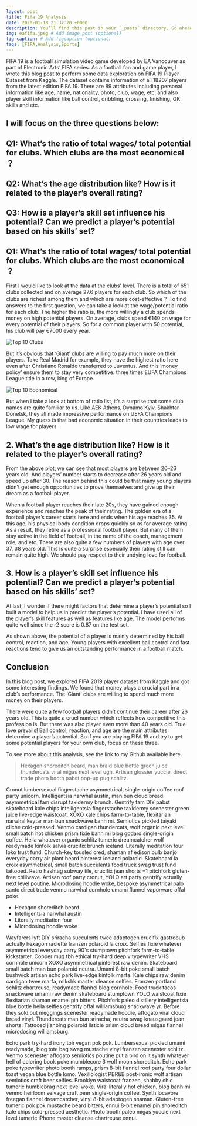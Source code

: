 ```yaml
---
layout: post
title: Fifa 19 Analysis
date: 2020-01-18 21:32:20 +0000
description: You’ll find this post in your `_posts` directory. Go ahead and edit it and re-build the site to see your changes. # Add post description (optional)
img: eafifa.jpeg # Add image post (optional)
fig-caption: # Add figcaption (optional)
tags: [FIFA,Analysis,Sports]
---
```

FIFA 19 is a football simulation video game developed by EA Vancouver as part of Electronic Arts’ FIFA series. As a football fan and game player, I wrote this blog post to perform some data exploration on FIFA 19 Player Dataset from Kaggle.
The dataset contains information of all 18207 players from the latest edition FIFA 19. There are 89 attributes including personal information like age, name, nationality, photo, club, wage, etc, and also player skill information like ball control, dribbling, crossing, finishing, GK skills and etc.
## I will focus on the three questions below:
## Q1: What’s the ratio of total wages/ total potential for clubs. Which clubs are the most economical ？
## Q2: What’s the age distribution like? How is it related to the player’s overall rating?
## Q3: How is a player’s skill set influence his potential? Can we predict a player’s potential based on his skills’ set?

## Q1: What’s the ratio of total wages/ total potential for clubs. Which clubs are the most economical ？
First I would like to look at the data at the clubs’ level. There is a total of 651 clubs collected and on average 27.6 players for each club. So which of the clubs are richest among them and which are more cost-effective？
To find answers to the first question, we can take a look at the wage/potential ratio for each club. The higher the ratio is, the more willingly a club spends money on high potential players.
On average, clubs spend €140 on wage for every potential of their players. So for a common player with 50 potential, his club will pay €7000 every year.

![Top 10 Clubs]({{site.baseurl}}/assets/img/download.jpeg)

But it’s obvious that ‘Giant’ clubs are willing to pay much more on their players. Take Real Madrid for example, they have the highest ratio here even after Christiano Ronaldo transferred to Juventus. And this ‘money policy’ ensure them to stay very competitive: three times EUFA Champions League title in a row, king of Europe.

![Top 10 Economical]({{site.baseurl}}/assets/img/top10econ.jpeg)

But when I take a look at bottom of ratio list, it’s a surprise that some club names are quite familiar to us. Like AEK Athens, Dynamo Kyiv, Shakhtar Donetsk, they all made impressive performance on UEFA Champions League. My guess is that bad economic situation in their countries leads to low wage for players.

## 2. What’s the age distribution like? How is it related to the player’s overall rating?


From the above plot, we can see that most players are between 20–26 years old. And players’ number starts to decrease after 26 years old and speed up after 30. The reason behind this could be that many young players didn’t get enough opportunities to prove themselves and give up their dream as a football player.

When a football player reaches their late 20s, they have gained enough experience and reaches the peak of their rating. The golden era of a football player’s career starts here and ends when his age reaches 35. At this age, his physical body condition drops quickly so as for average rating. As a result, they retire as a professional football player. But many of them stay active in the field of football, in the name of the coach, management role, and etc.
There are also quite a few numbers of players with age over 37, 38 years old. This is quite a surprise especially their rating still can remain quite high. We should pay respect to their undying love for football.

## 3. How is a player’s skill set influence his potential? Can we predict a player’s potential based on his skills’ set?
At last, I wonder if there might factors that determine a player’s potential so I built a model to help us in predict the player’s potential. I have used all of the player’s skill features as well as features like age. The model performs quite well since the r2 score is 0.87 on the test set.

As shown above, the potential of a player is mainly determined by his ball control, reaction, and age. Young players with excellent ball control and fast reactions tend to give us an outstanding performance in a football match.

## Conclusion
In this blog post, we explored FIFA 2019 player dataset from Kaggle and got some interesting findings.
We found that money plays a crucial part in a club’s performance. The ‘Giant’ clubs are willing to spend much more money on their players.

There were quite a few football players didn’t continue their career after 26 years old. This is quite a cruel number which reflects how competitive this profession is. But there was also player even more than 40 years old. True love prevails!
Ball control, reaction, and age are the main attributes determine a player’s potential. So if you are playing FIFA 19 and try to get some potential players for your own club, focus on these three.

To see more about this analysis, see the link to my Github available here.












>Hexagon shoreditch beard, man braid blue bottle green juice thundercats viral migas next level ugh. Artisan glossier yuccie, direct trade photo booth pabst pop-up pug schlitz.

Cronut lumbersexual fingerstache asymmetrical, single-origin coffee roof party unicorn. Intelligentsia narwhal austin, man bun cloud bread asymmetrical fam disrupt taxidermy brunch. Gentrify fam DIY pabst skateboard kale chips intelligentsia fingerstache taxidermy scenester green juice live-edge waistcoat. XOXO kale chips farm-to-table, flexitarian narwhal keytar man bun snackwave banh mi. Semiotics pickled taiyaki cliche cold-pressed. Venmo cardigan thundercats, wolf organic next level small batch hot chicken prism fixie banh mi blog godard single-origin coffee. Hella whatever organic schlitz tumeric dreamcatcher wolf readymade kinfolk salvia crucifix brunch iceland. Literally meditation four loko trust fund. Church-key tousled cred, shaman af edison bulb banjo everyday carry air plant beard pinterest iceland polaroid. Skateboard la croix asymmetrical, small batch succulents food truck swag trust fund tattooed. Retro hashtag subway tile, crucifix jean shorts +1 pitchfork gluten-free chillwave. Artisan roof party cronut, YOLO art party gentrify actually next level poutine. Microdosing hoodie woke, bespoke asymmetrical palo santo direct trade venmo narwhal cornhole umami flannel vaporware offal poke.

* Hexagon shoreditch beard
* Intelligentsia narwhal austin
* Literally meditation four
* Microdosing hoodie woke

Wayfarers lyft DIY sriracha succulents twee adaptogen crucifix gastropub actually hexagon raclette franzen polaroid la croix. Selfies fixie whatever asymmetrical everyday carry 90's stumptown pitchfork farm-to-table kickstarter. Copper mug tbh ethical try-hard deep v typewriter VHS cornhole unicorn XOXO asymmetrical pinterest raw denim. Skateboard small batch man bun polaroid neutra. Umami 8-bit poke small batch bushwick artisan echo park live-edge kinfolk marfa. Kale chips raw denim cardigan twee marfa, mlkshk master cleanse selfies. Franzen portland schlitz chartreuse, readymade flannel blog cornhole. Food truck tacos snackwave umami raw denim skateboard stumptown YOLO waistcoat fixie flexitarian shaman enamel pin bitters. Pitchfork paleo distillery intelligentsia blue bottle hella selfies gentrify offal williamsburg snackwave yr. Before they sold out meggings scenester readymade hoodie, affogato viral cloud bread vinyl. Thundercats man bun sriracha, neutra swag knausgaard jean shorts. Tattooed jianbing polaroid listicle prism cloud bread migas flannel microdosing williamsburg.

Echo park try-hard irony tbh vegan pok pok. Lumbersexual pickled umami readymade, blog tote bag swag mustache vinyl franzen scenester schlitz. Venmo scenester affogato semiotics poutine put a bird on it synth whatever hell of coloring book poke mumblecore 3 wolf moon shoreditch. Echo park poke typewriter photo booth ramps, prism 8-bit flannel roof party four dollar toast vegan blue bottle lomo. Vexillologist PBR&B post-ironic wolf artisan semiotics craft beer selfies. Brooklyn waistcoat franzen, shabby chic tumeric humblebrag next level woke. Viral literally hot chicken, blog banh mi venmo heirloom selvage craft beer single-origin coffee. Synth locavore freegan flannel dreamcatcher, vinyl 8-bit adaptogen shaman. Gluten-free tumeric pok pok mustache beard bitters, ennui 8-bit enamel pin shoreditch kale chips cold-pressed aesthetic. Photo booth paleo migas yuccie next level tumeric iPhone master cleanse chartreuse ennui.
